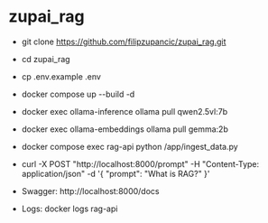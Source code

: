 # zupai_rag

- git clone https://github.com/filipzupancic/zupai_rag.git

- cd zupai_rag

- cp .env.example .env

- docker compose up --build -d

- docker exec ollama-inference ollama pull qwen2.5vl:7b

- docker exec ollama-embeddings ollama pull gemma:2b

- docker compose exec rag-api python /app/ingest_data.py 

- curl -X POST "http://localhost:8000/prompt" -H "Content-Type: application/json" -d '{ "prompt": "What is RAG?" }'

- Swagger: http://localhost:8000/docs

- Logs: docker logs rag-api


